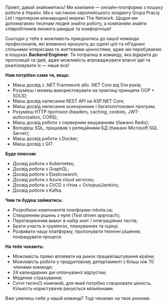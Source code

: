 Привіт, давай знайомитись! Ми компанія — онлайн-платформа з пошуку роботи в
Україні. Ми є частиною європейського холдингу Grupa Pracuj Ltd і партнером
міжнародної мережі The Network. Щодня ми допомагаємо тисячам людей знайти
роботу, а компаніям знайти співробітників якомога швидше та комфортніше!

Сьогодні у тебе є можливість приєднатись до нашої команди професіоналів, які
впевнено крокують до однієї цілі та об’єднані спільними інтересами та
життєвими цінностями, адже ми перебуваємо в пошуках **Backend Engineer**. Ти
потрапиш в команду, яка відкрита до пропозицій та ідей, адже можливість
впроваджувати власні ідеї та реалізовувати їх — наше все!

**Нам потрібен саме ти, якщо:**

  * Маєш досвід з .NET Framework або .NET Core від 5ти років;
  * Розумієш і можеш використовувати на практиці принципи OOP + SOLID;
  * Маєш досвід написання REST API на ASP.NET Core;
  * Маєш досвід написання асинхронних і багатопотокових програм;
  * Розумієш HTTP протокол (headers, caching, cookies, JWT-authorization, CORS);
  * Маєш досвід роботи з серверним кешуванням (бажано Redis);
  * Володієш SQL, працював з реляційними БД (бажано Microsoft SQL Server);
  * Маєш досвід роботи з Docker;
  * Маєш досвід з GIT.

**Буде плюсом:**

  * Досвід роботи з Kubernetes;
  * Досвід роботи з GraphQL;
  * Досвід роботи з Elasticsearch;
  * Досвід роботи з Azure cloud services;
  * Досвід роботи з CI/CD з гітом + Octopus/Jenkins;
  * Досвід роботи з Kafka.

**Чим ти будеш займатись:**

  * Розробкою компонентів платформи robota.ua;
  * Створенням рішень з нуля (Test driven approach);
  * Перетворенням вимог в набір юніт / інтеграційних тестів;
  * Брати участь в грумінгах, плануваннях та оцінці;
  * Розвивати нашу платформу, пропонувати технічні рішення, покращувати процеси.

**На тебе чекають:**

  * Можливість прямо впливати на ринок працевлаштування країни;
  * Можливість роботи у продуктовому департаменті з більш ніж 70 членами команди;
  * 24 календарних дні оплачуваної відпустки;
  * Медичне страхування;
  * Сотні тисяч(!) компаній, для який потрібно створювати цінність. Кількість користувачів рахується мільйонами.

Вже уявляєш себе у нашій команді? Тоді чекаємо на твоє резюме.